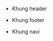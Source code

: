 * Khung header

<!--     <div class="header">
      <nav class="nav-header">
        <a href="../HTML/LogIn.html">Log In</a>
        <a href="../HTML/SignUp.html">Sign Up</a>
      </nav>
      <div class="search-wrapper">
        <label for="search">Search</label>
        <input name="searchBar" id="searchBar" type="text" placeholder="Search Encyclopedia..." autocomplete="off">
      </div>
    </div> -->

* Khung footer
<!-- <div class="footer">
      <p>
        Text is available under the 
        Creative Commons Attribution-ShareAlike License 3.0; 
        additional terms may apply. 
        By using this site, you agree to the Terms of Use and Privacy Policy. 
        Wikipedia® is a registered trademark of the Wikimedia Foundation, Inc., 
        a non-profit organization.
      </p>
    </div> -->

* Khung navi
<!-- <div class="nav-container">
        <div class="nav" id="mainPage">Main Page</div>
        <div class="nav" id="createPage">Create page</div>
        <div class="nav" id="modifyPage">Modify page</div>
        <div class="nav" id="aboutUs">About us</div>
        <div class="nav" id="currentEvents">Current events</div>
      </div> -->
